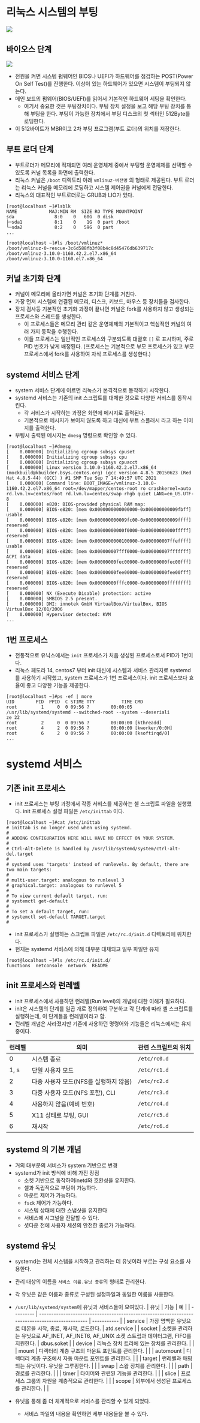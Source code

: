# 리눅스 시스템의 부팅
![](images/Pasted%20image%2020230104140851.png)
## 바이오스 단계
![](images/Pasted%20image%2020230104141334.png)
- 전원을 켜면 시스템 펌웨어인 BIOS나 UEFI가 하드웨어를 점검하는 POST(Power On Self Test)를 진행한다. 이상이 있는 하드웨어가 있으면 시스템이 부팅되지 않는다.
- 메인 보드의 펌웨어(BIOS/UEFI)를 읽어서 기본적인 하드웨어 세팅을 확인한다.
	- 여기서 중요한 것은 부팅장치이다. 부팅 장치 설정을 보고 해당 부팅 장치를 통해 부팅을 한다. 부팅이 가능한 장치에서 부팅 디스크의 첫 섹터인 512Byte를 로딩한다.
- 이 512바이트가 MBR이고 2차 부팅 프로그램(부트 로더)의 위치를 저장한다. 

## 부트 로더 단계
- 부트로더가 메모리에 적재되면 여러 운영체제 중에서 부팅할 운영체제를 선택할 수 있도록 커널 목록을 화면에 출력한다.
- 리눅스 커널은 `/boot` 디렉토리 아래 `vmlinuz-버전명` 의 형태로 제공된다. 부트 로더는 리눅스 커널을 메모리에 로딩하고 시스템 제어권을 커널에게 전달한다.
- 리눅스의 대표적인 부트로더로는 GRUB과 LIO가 있다.
```
[root@localhost ~]#lsblk
NAME            MAJ:MIN RM  SIZE RO TYPE MOUNTPOINT
sda               8:0    0   60G  0 disk 
├─sda1            8:1    0    1G  0 part /boot
└─sda2            8:2    0   59G  0 part 
...
```

```
[root@localhost ~]#ls /boot/vmlinuz*
/boot/vmlinuz-0-rescue-3c6d588fb3f08b4c8d45476db639717c
/boot/vmlinuz-3.10.0-1160.42.2.el7.x86_64
/boot/vmlinuz-3.10.0-1160.el7.x86_64
```

## 커널 초기화 단계
- 커널이 메모리에 올라가면 커널은 초기화 단계를 거친다. 
- 가장 먼저 시스템에 연결된 메모리, 디스크, 키보드, 마우스 등 장치들을 검사한다.
- 장치 검사등 기본적인 초기화 과정이 끝나면 커널은 fork를 사용하지 않고 생성되는 프로세스와 스레드를 생성한다.
	- 이 프로세스들은 메모리 관리 같은 운영체제의 기본적이고 핵심적인 커널의 여러 가지 동작을 수행한다.
	- 이들 프로세스는 일반적인 프로세스와 구분되도록 대괄호 `[]` 로 표시하며, 주로 PID 번호가 낮게 배정된다.
(프로세스는 기본적으로 부모 프로세스가 있고 부모 프로세스에서 fork를 사용하여 자식 프로세스를 생성한다.) 

## systemd 서비스 단계
- system 서비스 단계에 이르면 리눅스가 본격적으로 동작하기 시작한다.
- systemd 서비스는 기존의 init 스크립트를 대체한 것으로 다양한 서비스를 동작시킨다.
	- 각 서비스가 시작하는 과정은 화면에 메시지로 출력된다.
	- 기본적으로 메시지가 보이지 않도록 하고 대신에 부트 스플래시 라고 하는 이미지를 출력한다.
- 부팅시 출력된 메시지는 `dmesg` 명령으로 확인할 수 있다.
```
[root@localhost ~]#dmesg
[    0.000000] Initializing cgroup subsys cpuset
[    0.000000] Initializing cgroup subsys cpu
[    0.000000] Initializing cgroup subsys cpuacct
[    0.000000] Linux version 3.10.0-1160.42.2.el7.x86_64 (mockbuild@kbuilder.bsys.centos.org) (gcc version 4.8.5 20150623 (Red Hat 4.8.5-44) (GCC) ) #1 SMP Tue Sep 7 14:49:57 UTC 2021
[    0.000000] Command line: BOOT_IMAGE=/vmlinuz-3.10.0-1160.42.2.el7.x86_64 root=/dev/mapper/centos-root ro crashkernel=auto rd.lvm.lv=centos/root rd.lvm.lv=centos/swap rhgb quiet LANG=en_US.UTF-8
[    0.000000] e820: BIOS-provided physical RAM map:
[    0.000000] BIOS-e820: [mem 0x0000000000000000-0x000000000009fbff] usable
[    0.000000] BIOS-e820: [mem 0x000000000009fc00-0x000000000009ffff] reserved
[    0.000000] BIOS-e820: [mem 0x00000000000f0000-0x00000000000fffff] reserved
[    0.000000] BIOS-e820: [mem 0x0000000000100000-0x000000007ffeffff] usable
[    0.000000] BIOS-e820: [mem 0x000000007fff0000-0x000000007fffffff] ACPI data
[    0.000000] BIOS-e820: [mem 0x00000000fec00000-0x00000000fec00fff] reserved
[    0.000000] BIOS-e820: [mem 0x00000000fee00000-0x00000000fee00fff] reserved
[    0.000000] BIOS-e820: [mem 0x00000000fffc0000-0x00000000ffffffff] reserved
[    0.000000] NX (Execute Disable) protection: active
[    0.000000] SMBIOS 2.5 present.
[    0.000000] DMI: innotek GmbH VirtualBox/VirtualBox, BIOS VirtualBox 12/01/2006
[    0.000000] Hypervisor detected: KVM
...
```

## 1번 프로세스
- 전통적으로 유닉스에서는 `init` 프로세스가 처음 생성된 프로세스로서 PID가 1번이다.
- 리눅스 페도라 14, centos7 부터 init 대신에 시스템과 서비스 관리자로 systemd를 사용하기 시작했고, system 프로세스가 1번 프로세스이다. init 프로세스보다 효율이 좋고 다양한 기능을 제공한다. 
```
[root@localhost ~]#ps -ef | more
UID        PID  PPID  C STIME TTY          TIME CMD
root         1     0  0 09:56 ?        00:00:05 /usr/lib/systemd/systemd --switched-root --system --deseriali
ze 22
root         2     0  0 09:56 ?        00:00:00 [kthreadd]
root         4     2  0 09:56 ?        00:00:00 [kworker/0:0H]
root         6     2  0 09:56 ?        00:00:00 [ksoftirqd/0]
...
```

# systemd 서비스

## 기존 init 프로세스
- init 프로세스는 부팅 과정에서 각종 서비스를 제공하는 셸 스크립트 파일을 실행했다. init 프로세스 설정 파일은 `/etc/inittab` 이다. 
```
[root@localhost ~]#cat /etc/inittab
# inittab is no longer used when using systemd.
#
# ADDING CONFIGURATION HERE WILL HAVE NO EFFECT ON YOUR SYSTEM.
#
# Ctrl-Alt-Delete is handled by /usr/lib/systemd/system/ctrl-alt-del.target
#
# systemd uses 'targets' instead of runlevels. By default, there are two main targets:
#
# multi-user.target: analogous to runlevel 3
# graphical.target: analogous to runlevel 5
#
# To view current default target, run:
# systemctl get-default
#
# To set a default target, run:
# systemctl set-default TARGET.target
#
```
- init 프로세스가 실행하는 스크립트 파일은 `/etc/rc.d/init.d`  디렉토리에 위치한다.
- 현재는 systemd 서비스에 의해 대부분 대체되고 일부 파일만 유지
```
[root@localhost ~]#ls /etc/rc.d/init.d/
functions  netconsole  network  README
```

## init 프로세스와 런레벨
- init 프로세스에서 사용하던 런레벨(Run level)의 개념에 대한 이해가 필요하다.
- init은 시스템의 단계를 일곱 개로 정의하여 구분하고 각 단계에 따라 셸 스크립트를 실행하는데, 이 단계들을 런레벨이라고 함.
- 런레벨 개념은 사라졌지만 기존에 사용하던 명령어와 기능들은 리눅스에서는 유지중이다.

| 런레벨 | 의미                                  | 관련 스크립트의 위치 |
| ------ | ------------------------------------- | -------------------- |
| 0      | 시스템 종료                           | `/etc/rc0.d`         |
| 1, s   | 단일 사용자 모드                      | `/etc/rc1.d`         |
| 2      | 다중 사용자 모드(NFS를 실행하지 않음) | `/etc/rc2.d`         |
| 3      | 다중 사용자 모드(NFS 포함), CLI       | `/etc/rc3.d`         |
| 4      | 사용하지 않음(예비 번호)              | `/etc/rc4.d`         |
| 5      | X11 상태로 부팅, GUI                  | `/etc/rc5.d`         |
| 6      | 재시작                                | `/etc/rc6.d`         |

## systemd 의 기본 개념
- 거의 대부분의 서비스가 system 기반으로 변경
- systemd가 init 방식에 비해 가진 장점
	- 소켓 기반으로 동작하여inetd와 호환성을 유지한다.
	- 셸과 독립적으로 부팅이 가능하다.
	- 마운트 제어가 가능하다.
	- `fsck` 제어가 가능하다.
	- 시스템 상태에 대한 스냅샷을 유지한다
	- 서비스에 시그널을 전달할 수 있다.
	- 셧다운 전에 사용자 세션의 안전한 종료가 가능하다.

## systemd 유닛
- systemd는 전체 시스템을 시작하고 관리하는 데 유닛이라 부르는 구성 요소를 사용한다.
- 관리 대상의 이름을 `서비스 이름.유닛 종류`의 형태로 관리한다.
- 각 유닛은 같은 이름과 종류로 구성된 설정파일과 동일한 이름을 사용한다.
- `/usr/lib/systemd/system`에 유닛과 서비스들이 모여있다.
| 유닛      | 기능                                                                                           | 예          |
| --------- | ---------------------------------------------------------------------------------------------- | ----------- |
| service   | 가장 명백한 유닛으로 데몬을 시작, 종료, 재시작, 로드한다.                                      | atd.service |
| socket    | 소켓을 관리하는 유닛으로 AF_INET, AF_INET6, AF_UNIX 소켓 스트립과 데이터그램, FIFO를 지원한다. | dbus.soket  |
| device    | 리눅스 장치 트리에 있는 장치를 관리한다.                                                       |             |
| mount     | 디렉터리 계층 구조의 마운트 포인트를 관리한다.                                                 |             |
| automount | 디렉터리 계층 구조에서 자동 마운트 포인트를 관리한다.                                          |             |
| target    | 런레벨과 매핑되는 유닛이다. 유닛을 그루핑한다.                                                                             |             |
| swap      | 스왑 장치를 관리한다.                                                                          |             |
| path      | 경로를 관리한다.                                                                               |             |
| timer     | 타이머와 관련된 기능을 관리한다.                                                               |             |
| slice     | 프로세스 그룹의 자원을 계층적으로 관리한다.                                                    |             |
| scope     | 외부에서 생성된 프로세스를 관리한다.                                                           |             |

- 유닛을 통해 좀 더 체계적으로 서비스를 관리할 수 있게 되었다.
	- 서비스 파일의 내용을 확인하면 세부 내용들을 볼 수 있다.

```
```
